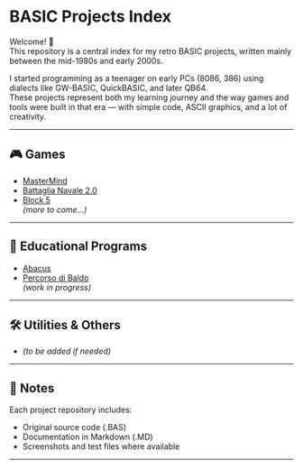 # BASIC Projects Index

Welcome! 👋  
This repository is a central index for my retro BASIC projects, written mainly between the mid-1980s and early 2000s.  

I started programming as a teenager on early PCs (8086, 386) using dialects like GW-BASIC, QuickBASIC, and later QB64.  
These projects represent both my learning journey and the way games and tools were built in that era — with simple code, ASCII graphics, and a lot of creativity.  

---

## 🎮 Games

- [MasterMind](https://github.com/marco67ve/MasterMind)  
- [Battaglia Navale 2.0](https://github.com/marco67ve/Battaglia-Navale-2.0)  
- [Block 5](https://github.com/marco67ve/Block5)  
*(more to come...)*  

---

## 📘 Educational Programs

- [Abacus](https://github.com/marco67ve/Abaco)  
- [Percorso di Baldo](https://github.com/marco67ve/Percorso-Baldo)  
*(work in progress)*  

---

## 🛠️ Utilities & Others

- *(to be added if needed)*  

---

## 📜 Notes

Each project repository includes:  
- Original source code (.BAS)  
- Documentation in Markdown (.MD)  
- Screenshots and test files where available  

---

